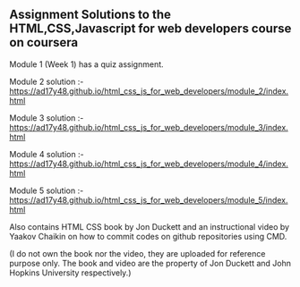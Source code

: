 ## Assignment Solutions to the HTML,CSS,Javascript for web developers course on coursera

Module 1 (Week 1) has a quiz assignment.

Module 2 solution :- https://ad17y48.github.io/html_css_js_for_web_developers/module_2/index.html

Module 3 solution :- https://ad17y48.github.io/html_css_js_for_web_developers/module_3/index.html

Module 4 solution :- https://ad17y48.github.io/html_css_js_for_web_developers/module_4/index.html

Module 5 solution :- https://ad17y48.github.io/html_css_js_for_web_developers/module_5/index.html

Also contains HTML CSS book by Jon Duckett and an instructional video by Yaakov Chaikin on how to commit codes on github repositories using CMD. 

(I do not own the book nor the video, they are uploaded for reference purpose only. The book and video are the property of Jon Duckett and John Hopkins University respectively.)
